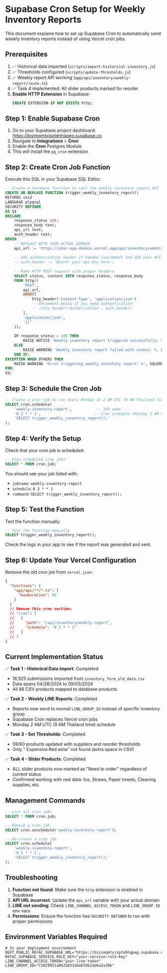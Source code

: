 # Supabase Cron Setup for Weekly Inventory Reports

This document explains how to set up Supabase Cron to automatically send weekly inventory reports instead of using Vercel cron jobs.

## Prerequisites

1. ✅ Historical data imported (`scripts/import-historical-inventory.js`)
2. ✅ Thresholds configured (`scripts/update-thresholds.js`) 
3. ✅ Weekly report API working (`app/api/inventory/weekly-report/route.ts`)
4. ✅ Task 4 implemented: All slider products marked for reorder
5. **Enable HTTP Extension** in Supabase:
   ```sql
   CREATE EXTENSION IF NOT EXISTS http;
   ```

## Step 1: Enable Supabase Cron

1. Go to your Supabase project dashboard: https://bisimqmtxjsptehhqpeg.supabase.co
2. Navigate to **Integrations** > **Cron**
3. Enable the **Cron** Postgres Module
4. This will install the `pg_cron` extension

## Step 2: Create Cron Job Function

Execute this SQL in your Supabase SQL Editor:

```sql
-- Create a database function to call the weekly inventory report API
CREATE OR REPLACE FUNCTION trigger_weekly_inventory_report()
RETURNS void
LANGUAGE plpgsql
SECURITY DEFINER
AS $$
DECLARE
    response_status int;
    response_body text;
    api_url text;
    auth_header text;
BEGIN
    -- REPLACE WITH YOUR ACTUAL DOMAIN
    api_url := 'https://your-app-domain.vercel.app/api/inventory/weekly-report';
    
    -- Add authentication header if needed (uncomment and add your API key)
    -- auth_header := 'Bearer your-api-key-here';
    
    -- Make HTTP POST request with proper headers
    SELECT status, content INTO response_status, response_body
    FROM http((
        'POST',
        api_url,
        ARRAY[
            http_header('Content-Type', 'application/json')
            -- Uncomment below if you need authentication:
            -- ,http_header('Authorization', auth_header)
        ],
        'application/json',
        '{}'
    ));
    
    IF response_status = 200 THEN
        RAISE NOTICE 'Weekly inventory report triggered successfully: %', response_body;
    ELSE
        RAISE WARNING 'Weekly inventory report failed with status: %, body: %', response_status, response_body;
    END IF;
EXCEPTION WHEN OTHERS THEN
    RAISE WARNING 'Error triggering weekly inventory report: %', SQLERRM;
END;
$$;
```

## Step 3: Schedule the Cron Job

```sql
-- Create a cron job to run every Monday at 2 AM UTC (9 AM Thailand time)
SELECT cron.schedule(
    'weekly-inventory-report',           -- Job name
    '0 2 * * 1',                        -- Cron schedule (Monday 2 AM UTC)
    'SELECT trigger_weekly_inventory_report();'
);
```

## Step 4: Verify the Setup

Check that your cron job is scheduled:

```sql
-- View scheduled cron jobs
SELECT * FROM cron.job;
```

You should see your job listed with:
- `jobname`: `weekly-inventory-report`
- `schedule`: `0 2 * * 1`
- `command`: `SELECT trigger_weekly_inventory_report();`

## Step 5: Test the Function

Test the function manually:

```sql
-- Test the function manually
SELECT trigger_weekly_inventory_report();
```

Check the logs in your app to see if the report was generated and sent.

## Step 6: Update Your Vercel Configuration

Remove the old cron job from `vercel.json`:

```json
{
  "functions": {
    "app/api/**/*.ts": {
      "maxDuration": 60
    }
  }
  // Remove this cron section:
  // "cron": [
  //   {
  //     "path": "/api/inventory/weekly-report",
  //     "schedule": "0 2 * * 1"
  //   }
  // ]
}
```

## Current Implementation Status

✅ **Task 1 - Historical Data Import**: Completed
- 16,925 submissions imported from `inventory_form_old_data.csv`
- Data spans 04/28/2024 to 09/03/2024
- All 66 CSV products mapped to database products

✅ **Task 2 - Weekly LINE Reports**: Completed  
- Reports now send to normal `LINE_GROUP_ID` instead of specific inventory group
- Supabase Cron replaces Vercel cron jobs
- Monday 2 AM UTC (9 AM Thailand time) schedule

✅ **Task 3 - Set Thresholds**: Completed
- 59/60 products updated with suppliers and reorder thresholds
- Only " Expensive Red wine" not found (extra space in CSV)

✅ **Task 4 - Slider Products**: Completed
- ALL slider products now marked as "Need to order" regardless of current status
- Confirmed working with real data: Ice, Straws, Paper towels, Cleaning supplies, etc.

## Management Commands

```sql
-- List all cron jobs
SELECT * FROM cron.job;

-- Remove a cron job
SELECT cron.unschedule('weekly-inventory-report');

-- Re-create a cron job
SELECT cron.schedule(
    'weekly-inventory-report',
    '0 2 * * 1',
    'SELECT trigger_weekly_inventory_report();'
);
```

## Troubleshooting

1. **Function not found**: Make sure the `http` extension is enabled in Supabase
2. **API URL incorrect**: Update the `api_url` variable with your actual domain
3. **LINE not sending**: Check `LINE_CHANNEL_ACCESS_TOKEN` and `LINE_GROUP_ID` env vars
4. **Permissions**: Ensure the function has `SECURITY DEFINER` to run with proper permissions

## Environment Variables Required

```env
# In your deployment environment
NEXT_PUBLIC_REFAC_SUPABASE_URL="https://bisimqmtxjsptehhqpeg.supabase.co"
REFAC_SUPABASE_SERVICE_ROLE_KEY="your-service-role-key"
LINE_CHANNEL_ACCESS_TOKEN="your-line-token"
LINE_GROUP_ID="C5029951a062583150a67db2eb6a2a38b"
``` 